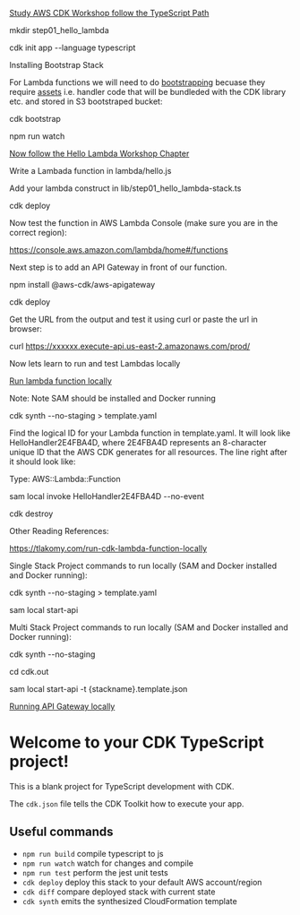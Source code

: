 [Study AWS CDK Workshop follow the TypeScript Path](https://cdkworkshop.com/)

mkdir step01_hello_lambda

cdk init app --language typescript

Installing Bootstrap Stack

For Lambda functions we will need to do [bootstrapping](https://docs.aws.amazon.com/cdk/latest/guide/bootstrapping.html) becuase they require [assets](https://docs.aws.amazon.com/cdk/latest/guide/assets.html) i.e. handler code that will be bundleded with the CDK library etc. and stored in S3 bootstraped bucket:

cdk bootstrap

npm run watch

[Now follow the Hello Lambda Workshop Chapter](https://cdkworkshop.com/20-typescript/30-hello-cdk/200-lambda.html)

Write a Lambada function in lambda/hello.js

Add your lambda construct in lib/step01_hello_lambda-stack.ts

cdk deploy

Now test the function in AWS Lambda Console (make sure you are in the correct region):

https://console.aws.amazon.com/lambda/home#/functions

Next step is to add an API Gateway in front of our function. 

npm install @aws-cdk/aws-apigateway

cdk deploy 

Get the URL from the output and test it using curl or paste the url in browser:

curl https://xxxxxx.execute-api.us-east-2.amazonaws.com/prod/

Now lets learn to run and test Lambdas locally

[Run lambda function locally](https://docs.aws.amazon.com/cdk/latest/guide/sam.html)

Note: Note SAM should be installed and Docker running

cdk synth --no-staging > template.yaml

Find the logical ID for your Lambda function in template.yaml. It will look like HelloHandler2E4FBA4D, where 2E4FBA4D represents an 8-character unique ID that the AWS CDK generates for all resources. The line right after it should look like:

Type: AWS::Lambda::Function

sam local invoke HelloHandler2E4FBA4D --no-event

cdk destroy

Other Reading References:

https://tlakomy.com/run-cdk-lambda-function-locally

Single Stack Project commands to run locally (SAM and Docker installed and Docker running):

cdk synth --no-staging > template.yaml

sam local start-api

Multi Stack Project commands to run locally (SAM and Docker installed and Docker running):

cdk synth --no-staging

cd cdk.out

sam local start-api -t {stackname}.template.json

[Running API Gateway locally](https://docs.aws.amazon.com/serverless-application-model/latest/developerguide/serverless-sam-cli-using-start-api.html)











# Welcome to your CDK TypeScript project!

This is a blank project for TypeScript development with CDK.

The `cdk.json` file tells the CDK Toolkit how to execute your app.

## Useful commands

 * `npm run build`   compile typescript to js
 * `npm run watch`   watch for changes and compile
 * `npm run test`    perform the jest unit tests
 * `cdk deploy`      deploy this stack to your default AWS account/region
 * `cdk diff`        compare deployed stack with current state
 * `cdk synth`       emits the synthesized CloudFormation template
